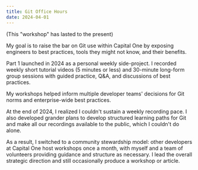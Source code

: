 ```yaml
---
title: Git Office Hours
date: 2024-04-01
---
```


(This "workshop" has lasted to the present)

My goal is to raise the bar on Git use within Capital One by exposing engineers
to best practices, tools they might not know, and their benefits.

Part 1 launched in 2024 as a personal weekly side-project. I recorded weekly
short tutorial videos (5 minutes or less) and 30-minute long-form group sessions
with guided practice, Q&A, and discussions of best practices.

My workshops helped inform multiple developer teams' decisions for Git norms and
enterprise-wide best practices.

At the end of 2024, I realized I couldn't sustain a weekly recording pace. I
also developed grander plans to develop structured learning paths for Git and
make all our recordings available to the public, which I couldn't do alone.

As a result, I switched to a community stewardship model: other developers at
Capital One host workshops once a month, with myself and a team of volunteers
providing guidance and structure as necessary. I lead the overall strategic
direction and still occasionally produce a workshop or article.
